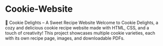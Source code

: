 # Cookie-Website
🍪 Cookie Delights – A Sweet Recipe Website Welcome to Cookie Delights, a cozy and delicious cookie recipe website made with HTML, CSS, and a touch of creativity! This project showcases multiple cookie varieties, each with its own recipe page, images, and downloadable PDFs.
